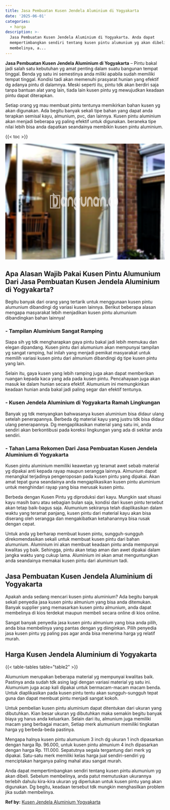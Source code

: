 ```yaml
---
title: Jasa Pembuatan Kusen Jendela Aluminium di Yogyakarta
date: '2025-06-01'
categories:
  - harga
description: >-
  Jasa Pembuatan Kusen Jendela Aluminium di Yogyakarta. Anda dapat
  mempertimbangkan sendiri tentang kusen pintu alumunium yg akan dibeli. Sebelum
  membelinya, a...
---
```


**Jasa Pembuatan Kusen Jendela Aluminium di Yogyakarta** – Pintu bakal jadi salah satu kebutuhan yg amat penting dalam suatu bangunan tempat tinggal. Benda yg satu ini semestinya anda miliki apabila sudah memiliki tempat tinggal. Kondisi tadi akan memenuhi prasyarat hunian yang efektif dg adanya pintu di dalamnya. Meski seperti itu, pintu tdk akan berdiri saja tanpa bantuan alat yang lain, tiada lain kusen pintu yg mewujudkan keadaan pintu dapat diterapkan.

Setiap orang yg mau membuat pintu tentunya memikirkan bahan kusen yg akan digunakan. Ada begitu banyak sekali tipe bahan yang dapat anda terapkan semisal kayu, almunium, pvc, dan lainnya. Kusen pintu aluminium akan menjadi beberapa yg paling efektif untuk digunakan. beraneka tipe nilai lebih bisa anda dapatkan seandainya membikin kusen pintu aluminium.

{{< toc >}}

![Jasa Pembuatan Kusen Jendela Aluminium di Yogyakarta](/images/harga-kusen-jendela-alumunium-44.png)

## Apa Alasan Wajib Pakai Kusen Pintu Alumunium Dari Jasa Pembuatan Kusen Jendela Aluminium di Yogyakarta?

Begitu banyak dari orang yang tertarik untuk menggunaan kusen pintu alumunium dibandingi dg variasi kusen lainnya. Berikut beberapa alasan mengapa masyarakat lebih menjadikan kusen pintu alumunium dibandingkan bahan lainnya!

### \- Tampilan Aluminium Sangat Ramping

Siapa sih yg tdk mengharapkan gaya pintu bakal jadi lebih memukau dan elegan dipandang. Kusen pintu dari alumunium akan mempunyai tampilan yg sangat ramping, hal inilah yang menjadi pemikat masyarakat untuk memilih variasi kusen pintu dari almunium dibandingi dg tipe kusen pintu yang lain.

Selain itu, gaya kusen yang lebih ramping juga akan dapat memberikan ruangan kepada kaca yang ada pada kusen pintu. Pencahayaan juga akan masuk ke dalam hunian secara efektif. Alumunium ini memungkinkan keadaan hunian anda bakal jadi paling segar dan efektif tentunya.

### \- Kusen Jendela Aluminium di Yogyakarta Ramah Lingkungan

Banyak yg tdk menyangkan bahwasanya kusen aluminium bisa didaur ulang setelah penerapannya. Berbeda dg material kayu yang justru tdk bisa didaur ulang penerapannya. Dg mengaplikasikan material yang satu ini, anda sendiri akan berkontibusi pada koreksi lingkungan yang ada di sekitar anda sendiri.

### \- Tahan Lama Rekomen Dari Jasa Pembuatan Kusen Jendela Aluminium di Yogyakarta

Kusen pintu aluminium memiliki keawetan yg teramat awet sebab material yg dipakai anti kepada rayap maupun serangga lainnya. Almunium dapat menangkal terjadinya pengeroposan pada kusen pintu yang dipakai. Akan amat tepat guna seandainya anda mengaplikasikan kusen pintu aluminium untuk menghindari rayap yang bisa merusak kusen pintu.

Berbeda dengan Kusen Pintu yg diproduksi dari kayu. Mungkin saat situasi kayu masih baru atau sebagian bulan saja, kondisi dari kusen pintu tersebut akan tetap baik-bagus saja. Alumunium sekiranya telah diaplikasikan dalam waktu yang teramat panjang, kusen pintu dari material kayu akan bisa diserang oleh serangga dan mengakibatkan ketahanannya bisa rusak dengan cepat.

Untuk anda yg berharap membuat kusen pintu, sungguh-sungguh direkomendasikan sekali untuk membuat kusen pintu dari bahan alumunium. Aluminium ini akan membuat keadaan pintu anda mempunyai kwalitas yg baik. Sehingga, pintu akan tetap aman dan awet dipakai dalam jangka waktu yang cukup lama. Aluminium ini akan amat menguntungkan anda seandainya memakai kusen pintu dari aluminium tadi.

## Jasa Pembuatan Kusen Jendela Aluminium di Yogyakarta

Apakah anda sedang mencari kusen pintu aluminium? Ada begitu banyak sekali penyedia jasa kusen pintu almunium yang bisa anda ditemukan. Banyak supplier yang memasarkan kusen pintu almunium, anda dapat membelinya di kios terdekat maupun membeli secara online di kios online.

Sangat banyak penyedia jasa kusen pintu almunium yang bisa anda pilih, anda bisa membelinya yang pantas dengan yg diinginkan. Pilih penyedia jasa kusen pintu yg paling pas agar anda bisa menerima harga yg relatif murah.

## Harga Kusen Jendela Aluminium di Yogyakarta

{{< table-tables table="table2" >}}

Alumunium merupakan beberapa material yg mempunyai kwalitas baik. Pastinya anda sudah tdk asing lagi dengan variasi material yg satu ini. Alumunium juga acap kali dipakai untuk bermacam-macam macam benda. Untuk diaplikasikan pada kusen pintu tentu akan sungguh-sungguh tepat guna dan dapat membuat pintu menjadi sangat kokoh.

Untuk pembelian kusen pintu aluminium dapat ditentukan dari ukuran yang dibutuhkan. Kian besar ukuran yg dibutuhkan maka semakin begitu banyak biaya yg harus anda keluarkan. Selain dari itu, almunium juga memiliki macam yang berbagai macam, Setiap merk alumunium memiliki tingkatan harga yg berbeda-beda pastinya.

Mengapa halnya kusen pintu alumunium 3 inch dg ukuran 1 inch dipasarkan dengan harga Rp. 96.000, untuk kusen pintu almunium 4 inch dipasarkan dengan harga Rp. 111.000. Sepatutnya segala tergantung dari merk yg dipakai. Satu-satu merk memiliki kelas harga jual sendiri-sendiri yg menciptakan harganya paling mahal atau sangat murah.

Anda dapat mempertimbangkan sendiri tentang kusen pintu alumunium yg akan dibeli. Sebelum membelinya, anda patut memutuskan ukurannya terlebih dahulu kira-kira ukuran yg diperlukan untuk kusen pintu yang akan digunakan. Dg begitu, keadaan tersebut tdk mungkin menghasilkan problem jika sudah membelinya.

**Ref by:** [Kusen Jendela Aluminium Yogyakarta](https://id.wikipedia.org/wiki/Kusen)
